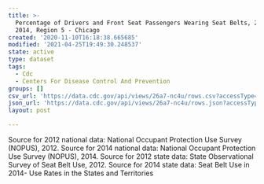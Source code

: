 ```yaml
---
title: >-
  Percentage of Drivers and Front Seat Passengers Wearing Seat Belts, 2012 &
  2014, Region 5 - Chicago
created: '2020-11-10T16:18:38.665685'
modified: '2021-04-25T19:49:30.248537'
state: active
type: dataset
tags:
  - Cdc
  - Centers For Disease Control And Prevention
groups: []
csv_url: 'https://data.cdc.gov/api/views/26a7-nc4u/rows.csv?accessType=DOWNLOAD'
json_url: 'https://data.cdc.gov/api/views/26a7-nc4u/rows.json?accessType=DOWNLOAD'
layout: post

---
```

Source for 2012 national data: National Occupant Protection Use Survey (NOPUS), 2012. Source for 2014 national data: National Occupant Protection Use Survey (NOPUS), 2014.  Source for 2012 state data: State Observational Survey of Seat Belt Use, 2012. Source for 2014 state data: Seat Belt Use in 2014- Use Rates in the States and Territories
